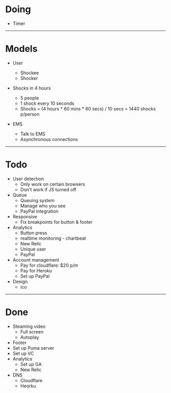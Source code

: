 # Doing

* Timer

***

# Models

* User
    - Shockee
    - Shocker

* Shocks in 4 hours
    - 5 people
    - 1 shock every 10 seconds
    - Shocks = (4 hours * 60 mins * 60 secs) / 10 secs = 1440 shocks p/person

* EMS
    - Talk to EMS
    - Asynchronous connections

***

# Todo

* User detection
    - Only work on certain browsers
    - Don't work if JS turned off
* Queue
    - Queuing system
    - Manage who you see
    - PayPal integration
* Responsive
    - Fix breakpoints for button & footer
* Analytics
    - Button press
    - realtime monitoring - chartbeat
    - New Relic
    - Unique user
    - PayPal
* Account management
    - Pay for cloudflare: $20 p/m
    - Pay for Heroku
    - Set up PayPal
* Design
    - ico

***

# Done

* Steaming video
    - Full screen
    - Autoplay
* Footer
* Set up Puma server
* Set up VC
* Analytics
    - Set up GA
    - New Relic
* DNS
    - Cloudflare
    - Heorku
